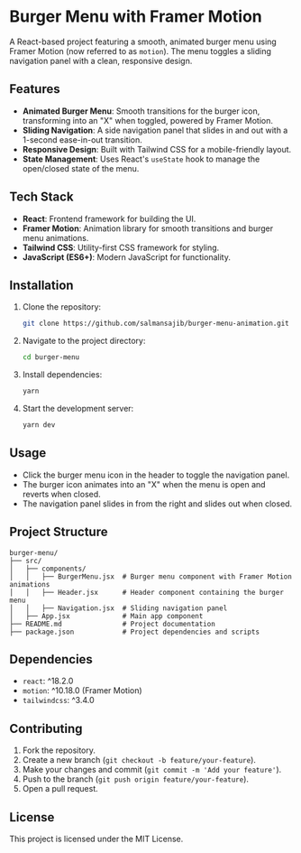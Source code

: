 # Burger Menu with Framer Motion

A React-based project featuring a smooth, animated burger menu using Framer Motion (now referred to as `motion`). The menu toggles a sliding navigation panel with a clean, responsive design.

## Features

- **Animated Burger Menu**: Smooth transitions for the burger icon, transforming into an "X" when toggled, powered by Framer Motion.
- **Sliding Navigation**: A side navigation panel that slides in and out with a 1-second ease-in-out transition.
- **Responsive Design**: Built with Tailwind CSS for a mobile-friendly layout.
- **State Management**: Uses React's `useState` hook to manage the open/closed state of the menu.

## Tech Stack

- **React**: Frontend framework for building the UI.
- **Framer Motion**: Animation library for smooth transitions and burger menu animations.
- **Tailwind CSS**: Utility-first CSS framework for styling.
- **JavaScript (ES6+)**: Modern JavaScript for functionality.

## Installation

1. Clone the repository:

   ```bash
   git clone https://github.com/salmansajib/burger-menu-animation.git
   ```

2. Navigate to the project directory:

   ```bash
   cd burger-menu
   ```

3. Install dependencies:

   ```bash
   yarn
   ```

4. Start the development server:

   ```bash
   yarn dev
   ```

## Usage

- Click the burger menu icon in the header to toggle the navigation panel.
- The burger icon animates into an "X" when the menu is open and reverts when closed.
- The navigation panel slides in from the right and slides out when closed.

## Project Structure

```text
burger-menu/
├── src/
│   ├── components/
│   │   ├── BurgerMenu.jsx  # Burger menu component with Framer Motion animations
│   │   ├── Header.jsx      # Header component containing the burger menu
│   │   ├── Navigation.jsx  # Sliding navigation panel
│   ├── App.jsx             # Main app component
├── README.md               # Project documentation
├── package.json            # Project dependencies and scripts
```

## Dependencies

- `react`: ^18.2.0
- `motion`: ^10.18.0 (Framer Motion)
- `tailwindcss`: ^3.4.0

## Contributing

1. Fork the repository.
2. Create a new branch (`git checkout -b feature/your-feature`).
3. Make your changes and commit (`git commit -m 'Add your feature'`).
4. Push to the branch (`git push origin feature/your-feature`).
5. Open a pull request.

## License

This project is licensed under the MIT License.
